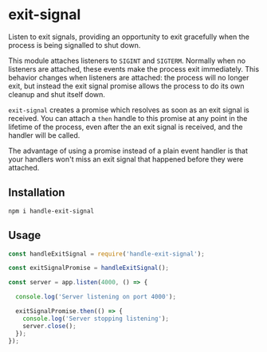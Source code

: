 # exit-signal

Listen to exit signals, providing an opportunity to exit gracefully when the
process is being signalled to shut down.

This module attaches listeners to `SIGINT` and `SIGTERM`. Normally when  no
listeners are attached, these events  make the process exit immediately. This
behavior changes when listeners are attached: the process will no longer exit,
but instead the exit signal promise allows the process to do its own cleanup
and shut itself down.

`exit-signal` creates a promise which resolves as soon as an exit signal is
received. You can attach a `then` handle to this promise at any point in the
lifetime of the process, even after the an exit signal is received, and the
handler will be called.

The advantage of using a promise instead of a plain event handler is that your
handlers won't miss an exit signal that happened before they were attached.

## Installation

```
npm i handle-exit-signal
```

## Usage

```js
const handleExitSignal = require('handle-exit-signal');

const exitSignalPromise = handleExitSignal();

const server = app.listen(4000, () => {

  console.log('Server listening on port 4000');

  exitSignalPromise.then(() => {
    console.log('Server stopping listening');
    server.close();
  });
});
```

